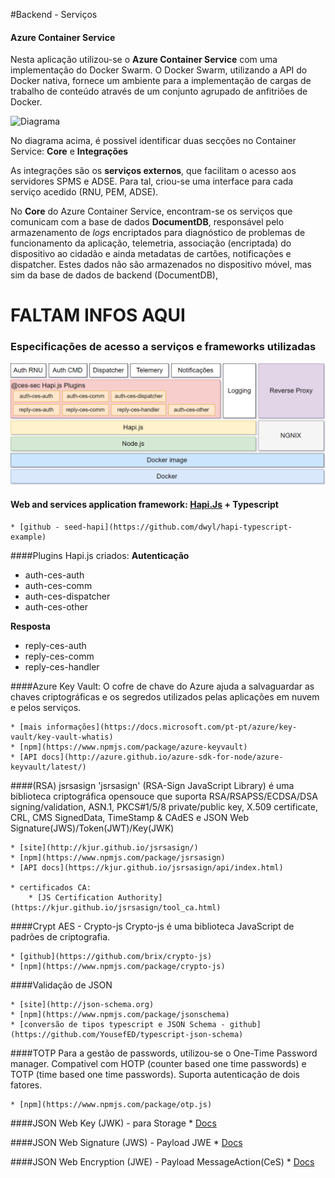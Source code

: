 #Backend - Serviços

#### Azure Container Service
Nesta aplicação utilizou-se o **Azure Container Service** com uma implementação do Docker Swarm. O Docker Swarm, utilizando a API do Docker nativa, fornece um ambiente para a implementação de cargas de trabalho de conteúdo através de um conjunto agrupado de anfitriões de Docker. 

![Diagrama](/images/diagrama.png)

No diagrama acima, é possivel identificar duas secções no Container Service: **Core** e **Integrações**

As integrações são os **serviços externos**,  que facilitam o acesso aos servidores SPMS e ADSE. Para tal, criou-se uma interface para cada serviço acedido (RNU, PEM, ADSE).

No **Core** do Azure Container Service, encontram-se os serviços que comunicam com a base de dados **DocumentDB**, responsável pelo armazenamento de _logs_ encriptados  para diagnóstico de problemas de funcionamento da aplicação, telemetria, associação (encriptada) do dispositivo ao cidadão e ainda metadatas de cartões, notificações e dispatcher. Estes dados não são armazenados no dispositivo móvel, mas sim da base de dados de backend (DocumentDB),


# FALTAM INFOS AQUI


### Especificações de acesso a serviços e frameworks utilizadas

![Arquitetura CeS](images/servicos.png)

#### Web and services application framework: [Hapi.Js](https://hapijs.com/) + Typescript

    * [github - seed-hapi](https://github.com/dwyl/hapi-typescript-example)
 
 ####Plugins Hapi.js criados:
**Autenticação**
* auth-ces-auth
* auth-ces-comm
* auth-ces-dispatcher
* auth-ces-other
 
**Resposta**
* reply-ces-auth
* reply-ces-comm
* reply-ces-handler
    
####Azure Key Vault:
O cofre de chave do Azure ajuda a salvaguardar as chaves criptográficas e os segredos utilizados pelas aplicações em nuvem e pelos serviços. 

	* [mais informações](https://docs.microsoft.com/pt-pt/azure/key-vault/key-vault-whatis)
	* [npm](https://www.npmjs.com/package/azure-keyvault)
	* [API docs](http://azure.github.io/azure-sdk-for-node/azure-keyvault/latest/)

####(RSA) jsrsasign
'jsrsasign' (RSA-Sign JavaScript Library) é uma biblioteca criptográfica opensouce que suporta RSA/RSAPSS/ECDSA/DSA signing/validation, ASN.1, PKCS#1/5/8 private/public key, X.509 certificate, CRL, CMS SignedData, TimeStamp & CAdES e JSON Web Signature(JWS)/Token(JWT)/Key(JWK)

	* [site](http://kjur.github.io/jsrsasign/)
	* [npm](https://www.npmjs.com/package/jsrsasign)
	* [API docs](https://kjur.github.io/jsrsasign/api/index.html)
	
	* certificados CA:
  		* [JS Certification Authority](https://kjur.github.io/jsrsasign/tool_ca.html)

####Crypt AES - Crypto-js
Crypto-js é uma biblioteca JavaScript de padrões de criptografia.
	
	* [github](https://github.com/brix/crypto-js)
	* [npm](https://www.npmjs.com/package/crypto-js)

####Validação de JSON
	
	* [site](http://json-schema.org)
	* [npm](https://www.npmjs.com/package/jsonschema)
	* [conversão de tipos typescript e JSON Schema - github](https://github.com/YousefED/typescript-json-schema)

####TOTP
Para a gestão de passwords, utilizou-se o One-Time Password manager. Compativel com  HOTP (counter based one time passwords) e TOTP (time based one time passwords). Suporta autenticação de dois fatores.

	* [npm](https://www.npmjs.com/package/otp.js)


####JSON Web Key (JWK) - para Storage
    * [Docs](https://tools.ietf.org/html/rfc7515)
    
####JSON Web Signature (JWS) - Payload JWE
    * [Docs](https://tools.ietf.org/html/rfc7515)
    
####JSON Web Encryption (JWE) - Payload MessageAction(CeS)
    * [Docs](https://tools.ietf.org/html/rfc7516)
